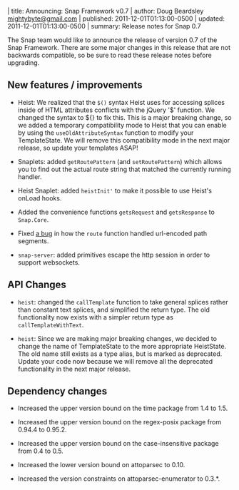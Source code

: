 | title: Announcing: Snap Framework v0.7
| author: Doug Beardsley <mightybyte@gmail.com>
| published: 2011-12-01T01:13:00-0500
| updated: 2011-12-01T01:13:00-0500
| summary: Release notes for Snap 0.7

The Snap team would like to announce the release of version 0.7 of the Snap
Framework.  There are some major changes in this release that are not
backwards compatible, so be sure to read these release notes before upgrading.

## New features / improvements

  - Heist: We realized that the `$()` syntax Heist uses for accessing splices
    inside of HTML attributes conflicts with the jQuery '$' function. We
    changed the syntax to ${} to fix this. This is a major breaking change, so
    we added a temporary compatibility mode to Heist that you can enable by
    using the `useOldAttributeSyntax` function to modify your TemplateState. We
    will remove this compatibility mode in the next major release, so update
    your templates ASAP!

  - Snaplets: added `getRoutePattern` (and `setRoutePattern`) which allows you
    to find out the actual route string that matched the currently running
    handler.

  - Heist Snaplet: added `heistInit'` to make it possible to use Heist's onLoad
    hooks.

  - Added the convenience functions `getsRequest` and `getsResponse` to
    `Snap.Core`.

  - Fixed [a bug](https://github.com/snapframework/snap-core/issues/107) in how
    the `route` function handled url-encoded path segments.

  - `snap-server`: added primitives escape the http session in order to support
    websockets.


## API Changes

  - `heist`: changed the `callTemplate` function to take general splices
    rather than constant text splices, and simplified the return type.  The
    old functionality now exists with a simpler return type as
    `callTemplateWithText`.

  - `heist`: Since we are making major breaking changes, we decided to change
    the name of TemplateState to the more appropriate HeistState.  The old
    name still exists as a type alias, but is marked as deprecated.  Update
    your code now because we will remove all the deprecated functionality in
    the next major release.


## Dependency changes

  - Increased the upper version bound on the time package from 1.4 to 1.5.

  - Increased the upper version bound on the regex-posix package from 0.94.4
    to 0.95.2.

  - Increased the upper version bound on the case-insensitive package from 0.4
    to 0.5.

  - Increased the lower version bound on attoparsec to 0.10.

  - Increased the version constraints on attoparsec-enumerator to 0.3.*.

